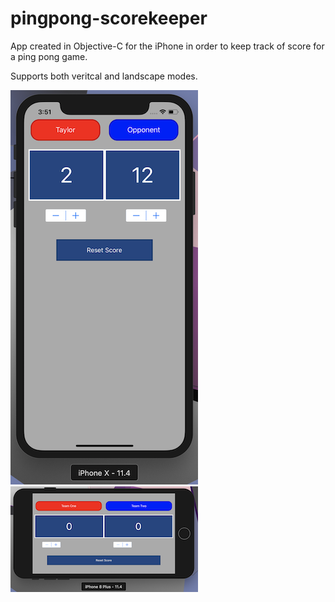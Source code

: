 # pingpong-scorekeeper
App created in Objective-C for the iPhone in order to keep track of score for a ping pong game. 

Supports both veritcal and landscape modes.

![Vertical View](images/verticalview.png) ![Horizontal View](images/horizontalview.png)
